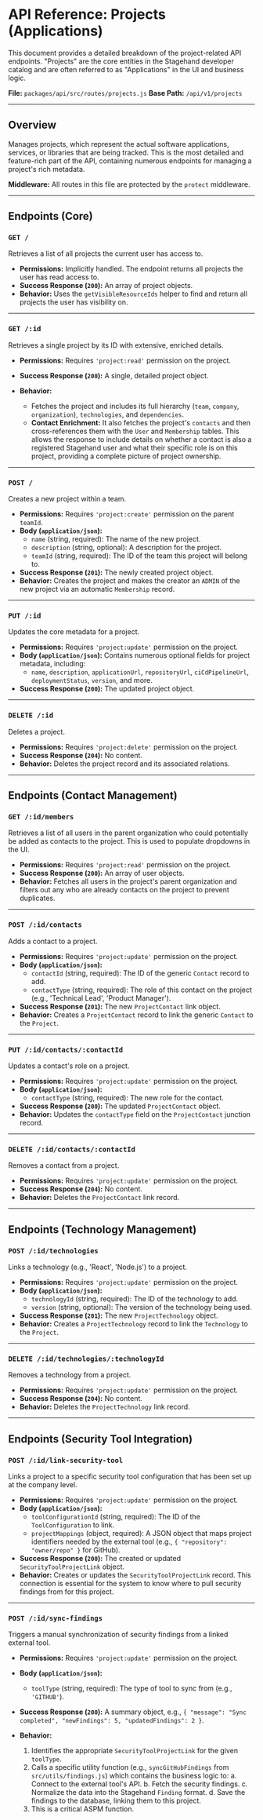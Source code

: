 # API Reference: Projects (Applications)

This document provides a detailed breakdown of the project-related API endpoints. "Projects" are the core entities in the Stagehand developer catalog and are often referred to as "Applications" in the UI and business logic.

**File:** `packages/api/src/routes/projects.js`
**Base Path:** `/api/v1/projects`

---

## Overview

Manages projects, which represent the actual software applications, services, or libraries that are being tracked. This is the most detailed and feature-rich part of the API, containing numerous endpoints for managing a project's rich metadata.

**Middleware:** All routes in this file are protected by the `protect` middleware.

---

## Endpoints (Core)

### `GET /`

Retrieves a list of all projects the current user has access to.

*   **Permissions:** Implicitly handled. The endpoint returns all projects the user has read access to.
*   **Success Response (`200`):** An array of project objects.
*   **Behavior:** Uses the `getVisibleResourceIds` helper to find and return all projects the user has visibility on.

---

### `GET /:id`

Retrieves a single project by its ID with extensive, enriched details.

*   **Permissions:** Requires `'project:read'` permission on the project.
*   **Success Response (`200`):** A single, detailed project object.

*   **Behavior:**
    *   Fetches the project and includes its full hierarchy (`team`, `company`, `organization`), `technologies`, and `dependencies`.
    *   **Contact Enrichment:** It also fetches the project's `contacts` and then cross-references them with the `User` and `Membership` tables. This allows the response to include details on whether a contact is also a registered Stagehand user and what their specific role is on this project, providing a complete picture of project ownership.

---

### `POST /`

Creates a new project within a team.

*   **Permissions:** Requires `'project:create'` permission on the parent `teamId`.
*   **Body (`application/json`):**
    *   `name` (string, required): The name of the new project.
    *   `description` (string, optional): A description for the project.
    *   `teamId` (string, required): The ID of the team this project will belong to.
*   **Success Response (`201`):** The newly created project object.
*   **Behavior:** Creates the project and makes the creator an `ADMIN` of the new project via an automatic `Membership` record.

---

### `PUT /:id`

Updates the core metadata for a project.

*   **Permissions:** Requires `'project:update'` permission on the project.
*   **Body (`application/json`):** Contains numerous optional fields for project metadata, including:
    *   `name`, `description`, `applicationUrl`, `repositoryUrl`, `ciCdPipelineUrl`, `deploymentStatus`, `version`, and more.
*   **Success Response (`200`):** The updated project object.

---

### `DELETE /:id`

Deletes a project.

*   **Permissions:** Requires `'project:delete'` permission on the project.
*   **Success Response (`204`):** No content.
*   **Behavior:** Deletes the project record and its associated relations.

---

## Endpoints (Contact Management)

### `GET /:id/members`

Retrieves a list of all users in the parent organization who could potentially be added as contacts to the project. This is used to populate dropdowns in the UI.

*   **Permissions:** Requires `'project:read'` permission on the project.
*   **Success Response (`200`):** An array of user objects.
*   **Behavior:** Fetches all users in the project's parent organization and filters out any who are already contacts on the project to prevent duplicates.

---

### `POST /:id/contacts`

Adds a contact to a project.

*   **Permissions:** Requires `'project:update'` permission on the project.
*   **Body (`application/json`):**
    *   `contactId` (string, required): The ID of the generic `Contact` record to add.
    *   `contactType` (string, required): The role of this contact on the project (e.g., 'Technical Lead', 'Product Manager').
*   **Success Response (`201`):** The new `ProjectContact` link object.
*   **Behavior:** Creates a `ProjectContact` record to link the generic `Contact` to the `Project`.

---

### `PUT /:id/contacts/:contactId`

Updates a contact's role on a project.

*   **Permissions:** Requires `'project:update'` permission on the project.
*   **Body (`application/json`):**
    *   `contactType` (string, required): The new role for the contact.
*   **Success Response (`200`):** The updated `ProjectContact` object.
*   **Behavior:** Updates the `contactType` field on the `ProjectContact` junction record.

---

### `DELETE /:id/contacts/:contactId`

Removes a contact from a project.

*   **Permissions:** Requires `'project:update'` permission on the project.
*   **Success Response (`204`):** No content.
*   **Behavior:** Deletes the `ProjectContact` link record.

---

## Endpoints (Technology Management)

### `POST /:id/technologies`

Links a technology (e.g., 'React', 'Node.js') to a project.

*   **Permissions:** Requires `'project:update'` permission on the project.
*   **Body (`application/json`):**
    *   `technologyId` (string, required): The ID of the technology to add.
    *   `version` (string, optional): The version of the technology being used.
*   **Success Response (`201`):** The new `ProjectTechnology` object.
*   **Behavior:** Creates a `ProjectTechnology` record to link the `Technology` to the `Project`.

---

### `DELETE /:id/technologies/:technologyId`

Removes a technology from a project.

*   **Permissions:** Requires `'project:update'` permission on the project.
*   **Success Response (`204`):** No content.
*   **Behavior:** Deletes the `ProjectTechnology` link record.

---

## Endpoints (Security Tool Integration)

### `POST /:id/link-security-tool`

Links a project to a specific security tool configuration that has been set up at the company level.

*   **Permissions:** Requires `'project:update'` permission on the project.
*   **Body (`application/json`):**
    *   `toolConfigurationId` (string, required): The ID of the `ToolConfiguration` to link.
    *   `projectMappings` (object, required): A JSON object that maps project identifiers needed by the external tool (e.g., `{ "repository": "owner/repo" }` for GitHub).
*   **Success Response (`200`):** The created or updated `SecurityToolProjectLink` object.
*   **Behavior:** Creates or updates the `SecurityToolProjectLink` record. This connection is essential for the system to know where to pull security findings from for this project.

---

### `POST /:id/sync-findings`

Triggers a manual synchronization of security findings from a linked external tool.

*   **Permissions:** Requires `'project:update'` permission on the project.
*   **Body (`application/json`):**
    *   `toolType` (string, required): The type of tool to sync from (e.g., `'GITHUB'`).
*   **Success Response (`200`):** A summary object, e.g., `{ "message": "Sync completed", "newFindings": 5, "updatedFindings": 2 }`.

*   **Behavior:**
    1.  Identifies the appropriate `SecurityToolProjectLink` for the given `toolType`.
    2.  Calls a specific utility function (e.g., `syncGitHubFindings` from `src/utils/findings.js`) which contains the business logic to:
        a. Connect to the external tool's API.
        b. Fetch the security findings.
        c. Normalize the data into the Stagehand `Finding` format.
        d. Save the findings to the database, linking them to this project.
    3.  This is a critical ASPM function. 